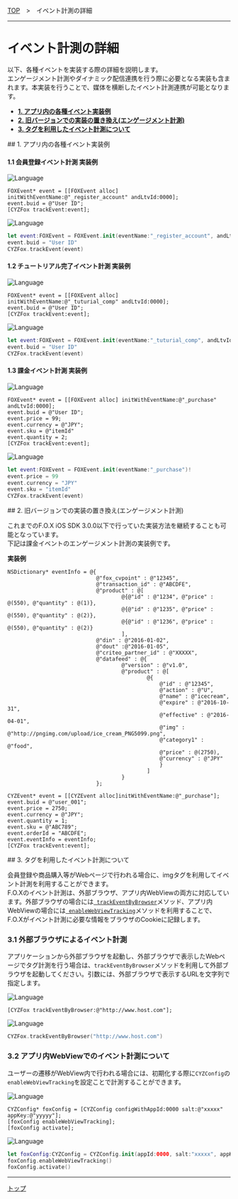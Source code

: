 [TOP](../../README.md)　>　イベント計測の詳細

---

# イベント計測の詳細


以下、各種イベントを実装する際の詳細を説明します。<br>
エンゲージメント計測やダイナミック配信連携を行う際に必要となる実装も含まれます。本実装を行うことで、媒体を横断したイベント計測連携が可能となります。

* **[1. アプリ内の各種イベント実装例](#each_event_sample)**
* **[2. 旧バージョンでの実装の置き換え(エンゲージメント計測)](#continuity)**
* **[3. タグを利用したイベント計測について](#track_by_tag)**

<div id="each_event_sample"></div>
## 1. アプリ内の各種イベント実装例

#### 1.1 会員登録イベント計測 実装例

![Language](http://img.shields.io/badge/language-Objective–C-blue.svg?style=flat)
```objc
FOXEvent* event = [[FOXEvent alloc] initWithEventName:@"_register_account" andLtvId:0000];
event.buid = @"User ID";
[CYZFox trackEvent:event];
```

![Language](https://img.shields.io/badge/language-Swift-orange.svg?style=flat)
```Swift
let event:FOXEvent = FOXEvent.init(eventName:"_register_account", andLtvId:0000)!
event.buid = "User ID"
CYZFox.trackEvent(event)
```

#### 1.2 チュートリアル完了イベント計測 実装例

![Language](http://img.shields.io/badge/language-Objective–C-blue.svg?style=flat)
```objc
FOXEvent* event = [[FOXEvent alloc] initWithEventName:@"_tuturial_comp" andLtvId:0000];
event.buid = @"User ID";
[CYZFox trackEvent:event];
```

![Language](https://img.shields.io/badge/language-Swift-orange.svg?style=flat)
```Swift
let event:FOXEvent = FOXEvent.init(eventName:"_tuturial_comp", andLtvId:0000)!
event.buid = "User ID"
CYZFox.trackEvent(event)
```

#### 1.3 課金イベント計測 実装例

![Language](http://img.shields.io/badge/language-Objective–C-blue.svg?style=flat)
```objc
FOXEvent* event = [[FOXEvent alloc] initWithEventName:@"_purchase" andLtvId:0000];
event.buid = @"User ID";
event.price = 99;
event.currency = @"JPY";
event.sku = @"itemId"
event.quantity = 2;
[CYZFox trackEvent:event];
```

![Language](https://img.shields.io/badge/language-Swift-orange.svg?style=flat)
```Swift
let event:FOXEvent = FOXEvent.init(eventName:"_purchase")!
event.price = 99
event.currency = "JPY"
event.sku = "itemId"
CYZFox.trackEvent(event)
```

<div id="continuity"></div>
## 2. 旧バージョンでの実装の置き換え(エンゲージメント計測)

これまでのF.O.X iOS SDK 3.0.0以下で行っていた実装方法を継続することも可能となっています。<br>
下記は課金イベントのエンゲージメント計測の実装例です。

**実装例**

```objc
NSDictionary* eventInfo = @{
                            @"fox_cvpoint" : @"12345",
                            @"transaction_id" : @"ABCDFE",
                            @"product" : @[
                                    @{@"id" : @"1234", @"price" : @(550), @"quantity" : @(1)},
                                    @{@"id" : @"1235", @"price" : @(550), @"quantity" : @(2)},
                                    @{@"id" : @"1236", @"price" : @(550), @"quantity" : @(2)}
                                    ],
                            @"din" : @"2016-01-02",
                            @"dout" :@"2016-01-05",
                            @"criteo_partner_id" : @"XXXXX",
                            @"datafeed" : @{
                                    @"version" : @"v1.0",
                                    @"product" : @[
                                            @{
                                                @"id" : @"12345",
                                                @"action" : @"U",
                                                @"name" : @"icecream",
                                                @"expire" : @"2016-10-31",
                                                @"effective" : @"2016-04-01",
                                                @"img" : @"http://pngimg.com/upload/ice_cream_PNG5099.png",
                                                @"category1" : @"food",
                                                @"price" : @(2750),
                                                @"currency" : @"JPY"
                                                }
                                            ]
                                    }
                            };

CYZEvent* event = [[CYZEvent alloc]initWithEventName:@"_purchase"];
event.buid = @"user_001";
event.price = 2750;
event.currency = @"JPY";
event.quantity = 1;
event.sku = @"ABC789";
event.orderId = "ABCDFE";
event.eventInfo = eventInfo;
[CYZFox trackEvent:event];
```

<div id="track_by_tag"></div>
## 3. タグを利用したイベント計測について

会員登録や商品購入等がWebページで行われる場合に、imgタグを利用してイベント計測を利用することができます。<br>
F.O.Xのイベント計測は、外部ブラウザ、アプリ内WebViewの両方に対応しています。外部ブラウザの場合には[` trackEventByBrowser`](../sdk_api/README.md#foxtrack)メソッド、アプリ内WebViewの場合には[` enableWebViewTracking`](../sdk_api/README.md#foxconfig)メソッドを利用することで、F.O.Xがイベント計測に必要な情報をブラウザのCookieに記録します。

### 3.1 外部ブラウザによるイベント計測

アプリケーションから外部ブラウザを起動し、外部ブラウザで表示したWebページでタグ計測を行う場合は、`trackEventByBrowser`メソッドを利用して外部ブラウザを起動してください。引数には、外部ブラウザで表示するURLを文字列で指定します。

![Language](http://img.shields.io/badge/language-Objective–C-blue.svg?style=flat)
```objc
[CYZFox trackEventByBrowser:@"http://www.host.com"];
```

![Language](https://img.shields.io/badge/language-Swift-orange.svg?style=flat)
```Swift
CYZFox.trackEventByBrowser("http://www.host.com")
```

### 3.2 アプリ内WebViewでのイベント計測について

ユーザーの遷移がWebView内で行われる場合には、初期化する際に`CYZConfig`の`enableWebViewTracking`を設定ことで計測することができます。

![Language](http://img.shields.io/badge/language-Objective–C-blue.svg?style=flat)
```objc
CYZConfig* foxConfig = [CYZConfig configWithAppId:0000 salt:@"xxxxx" appKey:@"yyyyy"];
[foxConfig enableWebViewTracking];
[foxConfig activate];
```

![Language](https://img.shields.io/badge/language-Swift-orange.svg?style=flat)
```Swift
let foxConfig:CYZConfig = CYZConfig.init(appId:0000, salt:"xxxxx", appKey:"yyyyy")!
foxConfig.enableWebViewTracking()
foxConfig.activate()
```

---
[トップ](../../README.md)
